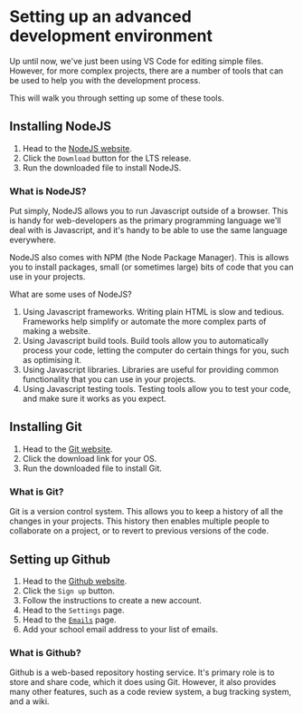 # Setting up an advanced development environment

Up until now, we've just been using VS Code for editing simple files. However, for more complex projects, there are a number of tools that can be used to help you with the development process.

This will walk you through setting up some of these tools.

## Installing NodeJS

1. Head to the [NodeJS website](https://nodejs.org/en/).
2. Click the `Download` button for the LTS release.
3. Run the downloaded file to install NodeJS.

### What is NodeJS?

Put simply, NodeJS allows you to run Javascript outside of a browser. This is handy for web-developers as the primary programming language we'll deal with is Javascript, and it's handy to be able to use the same language everywhere.

NodeJS also comes with NPM (the Node Package Manager). This is allows you to install packages, small (or sometimes large) bits of code that you can use in your projects.

What are some uses of NodeJS?

1. Using Javascript frameworks. Writing plain HTML is slow and tedious. Frameworks help simplify or automate the more complex parts of making a website.
2. Using Javascript build tools. Build tools allow you to automatically process your code, letting the computer do certain things for you, such as optimising it.
3. Using Javascript libraries. Libraries are useful for providing common functionality that you can use in your projects.
4. Using Javascript testing tools. Testing tools allow you to test your code, and make sure it works as you expect.

## Installing Git

1. Head to the [Git website](https://git-scm.com/downloads).
2. Click the download link for your OS.
3. Run the downloaded file to install Git.

### What is Git?

Git is a version control system. This allows you to keep a history of all the changes in your projects. This history then enables multiple people to collaborate on a project, or to revert to previous versions of the code.

## Setting up Github

1. Head to the [Github website](https://github.com).
2. Click the `Sign up` button.
3. Follow the instructions to create a new account.
4. Head to the `Settings` page.
5. Head to the [`Emails`](https://github.com/settings/emails) page.
6. Add your school email address to your list of emails.

### What is Github?

Github is a web-based repository hosting service. It's primary role is to store and share code, which it does using Git. However, it also provides many other features, such as a code review system, a bug tracking system, and a wiki.
